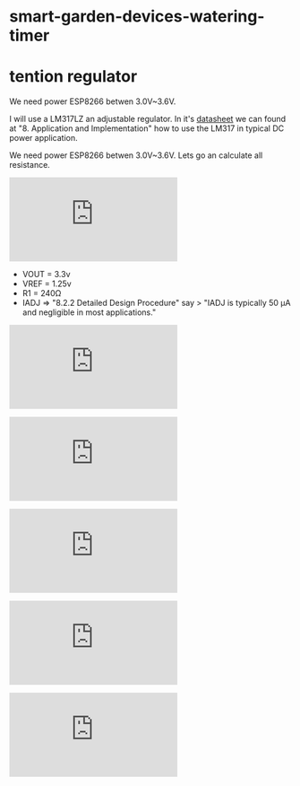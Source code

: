 # smart-garden-devices-watering-timer

# tention regulator

We need power ESP8266 betwen 3.0V~3.6V. 

I will use a LM317LZ an adjustable regulator. In it's [datasheet](http://www.ti.com/lit/ds/symlink/lm317.pdf) we can found at "8. Application and Implementation" how to use the LM317 in typical DC power application.

We need power ESP8266 betwen 3.0V~3.6V. Lets go an calculate all resistance.

![V_{OUT}=V_{REF}*(1+\frac{R2}{R1})+(I_{ADJ}*R2)](http://latex.codecogs.com/gif.latex?V_%7BOUT%7D%3DV_%7BREF%7D*%281&plus;%5Cfrac%7BR2%7D%7BR1%7D%29&plus;%28I_%7BADJ%7D*R2%29)

* VOUT = 3.3v 
* VREF = 1.25v
* R1 = 240&#937;
* IADJ => "8.2.2 Detailed Design Procedure" say > "IADJ is typically 50 µA and negligible in most applications."

![V_{OUT}=V_{REF}*(1+\frac{R2}{R1})](http://latex.codecogs.com/gif.latex?V_%7BOUT%7D%3DV_%7BREF%7D*%281&plus;%5Cfrac%7BR2%7D%7BR1%7D%29)

![1+\frac{R2}{R1}=\frac{V_{OUT}}{V_{REF}}](http://latex.codecogs.com/gif.latex?1&plus;%5Cfrac%7BR2%7D%7BR1%7D%3D%5Cfrac%7BV_%7BOUT%7D%7D%7BV_%7BREF%7D%7D)

![\frac{R2}{R1}=\frac{V_{OUT}}{V_{REF}}-1](http://latex.codecogs.com/gif.latex?%5Cfrac%7BR2%7D%7BR1%7D%3D%5Cfrac%7BV_%7BOUT%7D%7D%7BV_%7BREF%7D%7D-1)

![R2=(\frac{V_{OUT}}{V_{REF}}-1)*R1](http://latex.codecogs.com/gif.latex?R2%3D%28%5Cfrac%7BV_%7BOUT%7D%7D%7BV_%7BREF%7D%7D-1%29*R1)

![R2=(\frac{3.3}{1.25}-1)*240=393\Omega](http://latex.codecogs.com/gif.latex?R2%3D%28%5Cfrac%7B3.3%7D%7B1.25%7D-1%29*240%3D393%5COmega)

